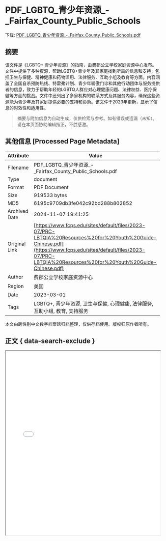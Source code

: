 # PDF_LGBTQ_青少年资源_-_Fairfax_County_Public_Schools

<!-- tcd_download_link -->
下载: <a href="../PDF_LGBTQ_青少年资源_-_Fairfax_County_Public_Schools.pdf" download>PDF_LGBTQ_青少年资源_-_Fairfax_County_Public_Schools.pdf</a>
<!-- tcd_download_link_end -->

## 摘要

<!-- tcd_abstract -->
该文件是《LGBTQ+ 青少年资源》的指南，由费郡公立学校家庭资源中心发布。文件中提供了多种资源，帮助LGBTQ+青少年及其家庭找到所需的信息和支持，包括卫生与保健、精神健康和药物滥用、法律服务、互助小组及教育等方面。内容涵盖了全国自杀预防热线、特雷弗计划、青少年骄傲门诊和其他行动团体与服务提供者的信息，致力于帮助年轻的LGBTQ人群应对心理健康问题、法律权益、医疗保健等方面的挑战。文件中还列出了多家机构的联系方式及其服务内容，确保这些资源能为青少年及其家庭提供必要的支持和协助。该文件于2023年更新，显示了信息的时效性和适用性。

<!-- tcd_abstract_end -->

> 摘要与附加信息为自动生成，仅供检索与参考。如有错误或遗漏（未知），请在本页面协助编辑指正，不胜感激。

## 其他信息 [Processed Page Metadata]

| Attribute       | Value                                  |
|-----------------|----------------------------------------|
| Filename        | PDF_LGBTQ_青少年资源_-_Fairfax_County_Public_Schools.pdf                             |
| Type            | document                                 |
| Format          | PDF Document                               |
| Size            | 919533 bytes                           |
| MD5             | 6195c9709db3fe042c92bd288b802852                                  |
| Archived Date   | 2024-11-07 19:41:25                             |
| Original Link   | [https://www.fcps.edu/sites/default/files/2023-07/PRC-LBTQIA%20Resources%20for%20Youth%20Guide-Chinese.pdf](https://www.fcps.edu/sites/default/files/2023-07/PRC-LBTQIA%20Resources%20for%20Youth%20Guide-Chinese.pdf)                         |
| Author          | 费郡公立学校家庭资源中心                               |
| Region          | 美国                               |
| Date            | 2023-03-01                                 |
| Tags            | LGBTQ+, 青少年资源, 卫生与保健, 心理健康, 法律服务, 互助小组, 教育, 支持服务                                 |

本文由跨性别中文数字档案馆归档整理，仅供存档使用。版权归原作者所有。


## 正文 { data-search-exclude }

<!-- tcd_main_text -->
<iframe src="../PDF_LGBTQ_青少年资源_-_Fairfax_County_Public_Schools.pdf" width="100%" height="600px">
    <p>无法显示PDF，请下载查看。</p>
</iframe>
<!-- tcd_main_text_end -->

